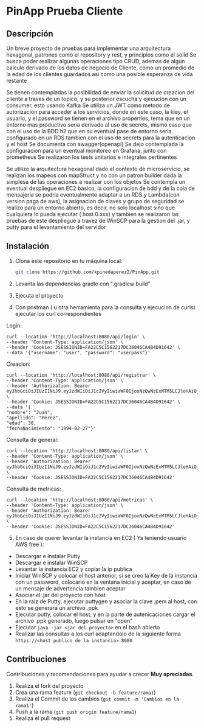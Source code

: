 # PinApp Prueba Cliente

## Descripción

Un breve proyecto de pruebas para implementar una arquitectura hexagonal, patrones como el repository y rest, y principios como el solid
Se busca poder realizar algunas operaciones tipo CRUD, ademas de algun calculo derivado de los datos de negocio de Cliente, como un promedio de la edad de los clientes guardados asi como una posible esperanza de vida restante

Se tienen contempladas la posibilidad de enviar la solicitud de creacion del cliente a traves de un topico, y su posterior escucha y ejecucion con un consumer, esto usando Kafka
Se utiliza un JWT como metodo de autorizacion para acceder a los servicios, donde en este caso, la kley, el usuario, y el password se tienen en el archivo properties, tema que en un entorno mas productivo seria derivado al uso de secrets, mismo caso que con el uso de la BDD h2 que en su eventual pase de entorno seria configurado en un RDS tambien con el uso de secrets para la autenticacion y el host
Se documenta con swagger(openapi)
Se dejo contemplada la configuracion para un eventual monitoreo en Grafana, junto con prometheus
Se realizaron los tests unitarios e integrales pertinentes

Se utilizo la arquitectura hexagonal dado el contexto de microservicio, se realizan los mapeos con mapStruct y no con un patron builder dada la simplesa de las operaciones a realizar con los objetos
Se contempla un eventual despliegue en EC2 basico, la configuracion de bdd y de la cola de mensajeria se podria eventualmente adaptar a un RDS y Lambda(con version paga de aws), la asignacion de claves y grupo de seguridad se realizo para un entorno abierto, es decir, no solo localhost sino  que cualquiera lo pueda ejecutar ( host 0.xxx) y tambien se realizaron las pruebas de este despliegue a travez de WinSCP para la gestion del .jar, y putty para el levantamiento del servidor


## Instalación

1. Clona este repositorio en tu máquina local:
   ```bash
   git clone https://github.com/kpinedaperez2/PinApp.git
   ```

2. Levanta las dependencias gradle con ".gradlew build"
3. Ejecuta el proyecto
4. Con postman ( u otra herramienta para la consulta y ejecucion de curls) ejecutar los curl correspondientes

Login:
   ```
curl --location 'http://localhost:8080/api/login' \
--header 'Content-Type: application/json' \
--header 'Cookie: JSESSIONID=FA22C5C1562217DC36046CA4B4D91642' \
--data '{"username": "user", "password": "userpass"}'
```

   Creacion:
   ```
curl --location 'http://localhost:8080/api/registrar' \
--header 'Content-Type: application/json' \
--header 'Authorization: Bearer eyJhbGciOiJIUzI1NiJ9.eyJzdWIiOiJ1c2VyIiwiaWF0IjoxNzQwNzExMTM5LCJleHAiOjE3NDA3NDcxMzl9.WsDAcCLzWyggFk0Sp_V9NaurzjQOHiDrI0_WGRtlfsM' \
--header 'Cookie: JSESSIONID=FA22C5C1562217DC36046CA4B4D91642' \
--data '{
  "nombre": "Juan",
  "apellido": "Pérez",
  "edad": 30,
  "fechaNacimiento": "1994-02-27"}'
  ```

   Consulta de general:
```
curl --location 'http://localhost:8080/api/listar' \
--header 'Content-Type: application/json' \
--header 'Authorization: Bearer eyJhbGciOiJIUzI1NiJ9.eyJzdWIiOiJ1c2VyIiwiaWF0IjoxNzQwNzExMTM5LCJleHAiOjE3NDA3NDcxMzl9.WsDAcCLzWyggFk0Sp_V9NaurzjQOHiDrI0_WGRtlfsM' \
--header 'Cookie: JSESSIONID=FA22C5C1562217DC36046CA4B4D91642'
```

   Consulta de metricas:
```
curl --location 'http://localhost:8080/api/metricas' \
--header 'Content-Type: application/json' \
--header 'Authorization: Bearer eyJhbGciOiJIUzI1NiJ9.eyJzdWIiOiJ1c2VyIiwiaWF0IjoxNzQwNzExMTM5LCJleHAiOjE3NDA3NDcxMzl9.WsDAcCLzWyggFk0Sp_V9NaurzjQOHiDrI0_WGRtlfsM' \
--header 'Cookie: JSESSIONID=FA22C5C1562217DC36046CA4B4D91642'
```

5. En caso de querer levantar la instancia en EC2 ( Ya teniendo usuario AWS free ):
  * Descargar e instalar Putty
  * Descargar e instalar WinSCP
  * Levantar la instancia EC2 y copiar la ip publica
  * Iniciar WinSCP y colocar el host anterior, si se creo la Key de la instancia con un password, colocarlo en la ventana inicial y aceptar, en caso de un mensaje de advertencia tambien aceptar
  * Asociar el .jar del proyecto con host
  * En la raiz de Putty, ejecutar puttygen y asociar la clave .pem al host, con esto se generara un archivo .ppk
  * Ejecutar putty, colocar el host, y en la parte de autenicaciones cargar el archivo .ppk generado, luego pulsar en "open"
  * Ejecutar ```java -jar <jar del proyecto>``` en el bash abierto
  * Realizar las consultas a los curl adaptandolo de la siguiente forma ```https://<host publico de la instancia>:8080```

<!-- CONTRIBUTING -->
## Contribuciones

Contribuciones y recomendaciones para ayudar a crecer **Muy apreciadas**.

1. Realiza el fork del proyecto
2. Crea una rama feature (`git checkout -b feature/rama1`)
3. Realiza el Commit de los cambios (`git commit -m 'Cambios en la rama1'`)
4. Push a la rama (`git push origin feature/rama1`)
5. Realiza el pull request

